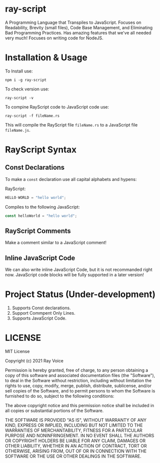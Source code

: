 # ray-script
A Programming Language that Transpiles to JavaScript. Focuses on Readability, Brevity (small files), Code Base Management, and Eliminating Bad Programming Practices. Has amazing features that we've all needed very much! Focuses on writing code for NodeJS.

# Installation & Usage
To Install use:
```
npm i -g ray-script
```

To check version use:
```
ray-script -v
```

To compine RayScript code to JavaScript code use:
```
ray-script -f fileName.rs
```
This will compile the RayScript file `fileName.rs` to a JavaScript file `fileName.js`.

# RayScript Syntax
## Const Declarations
To make a `const` declaration use all capital alphabets and hypens:

RayScript:
```javascript
HELLO-WORLD = "hello world";
```

Compiles to the following JavaScript:
```javascript
const helloWorld = "hello world";
```
## RayScript Comments
Make a comment similar to a JavaScript comment!

## Inline JavaScript Code
We can also write inline JavaScript Code, but it is not recommanded right now. JavaScript code blocks will be fully supported in a later version!

# Project Status (Under-development)
1. Supports Const declarations.
2. Support Commpent Only Lines.
3. Supports JavaScript Code.

# LICENSE
MIT License

Copyright (c) 2021 Ray Voice

Permission is hereby granted, free of charge, to any person obtaining a copy
of this software and associated documentation files (the "Software"), to deal
in the Software without restriction, including without limitation the rights
to use, copy, modify, merge, publish, distribute, sublicense, and/or sell
copies of the Software, and to permit persons to whom the Software is
furnished to do so, subject to the following conditions:

The above copyright notice and this permission notice shall be included in all
copies or substantial portions of the Software.

THE SOFTWARE IS PROVIDED "AS IS", WITHOUT WARRANTY OF ANY KIND, EXPRESS OR
IMPLIED, INCLUDING BUT NOT LIMITED TO THE WARRANTIES OF MERCHANTABILITY,
FITNESS FOR A PARTICULAR PURPOSE AND NONINFRINGEMENT. IN NO EVENT SHALL THE
AUTHORS OR COPYRIGHT HOLDERS BE LIABLE FOR ANY CLAIM, DAMAGES OR OTHER
LIABILITY, WHETHER IN AN ACTION OF CONTRACT, TORT OR OTHERWISE, ARISING FROM,
OUT OF OR IN CONNECTION WITH THE SOFTWARE OR THE USE OR OTHER DEALINGS IN THE
SOFTWARE.

